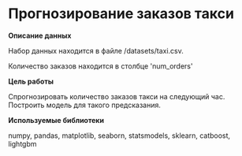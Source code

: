 #  Прогнозирование заказов такси
**Описание данных**

Набор данных находится в файле /datasets/taxi.csv.

Количество заказов находится в столбце 'num_orders' 

**Цель работы**

Спрогнозировать количество заказов такси на следующий час. Построить модель для такого предсказания.

**Используемые библиотеки**

numpy, pandas, matplotlib, seaborn, statsmodels, sklearn, catboost, lightgbm
